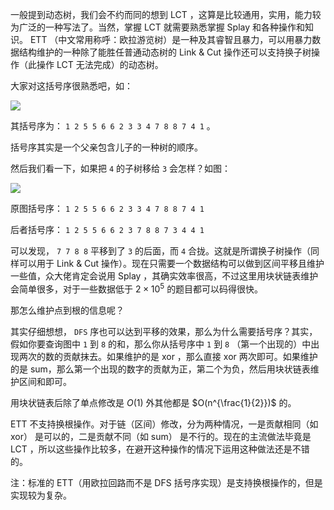 一般提到动态树，我们会不约而同的想到 LCT ，这算是比较通用，实用，能力较为广泛的一种写法了。当然，掌握 LCT 就需要熟悉掌握 Splay 和各种操作和知识。 ETT （中文常用称呼：欧拉游览树）是一种及其睿智且暴力，可以用暴力数据结构维护的一种除了能胜任普通动态树的 Link & Cut 操作还可以支持换子树操作（此操作 LCT 无法完成）的动态树。

大家对这括号序很熟悉吧，如：

![](./images/ett1.png)

其括号序为： `1 2 5 5 6 6 2 3 3 4 7 8 8 7 4 1` 。

括号序其实是一个父亲包含儿子的一种树的顺序。

然后我们看一下，如果把 `4` 的子树移给 `3` 会怎样？如图：

![](./images/ett2.png)

原图括号序： `1 2 5 5 6 6 2 3 3 4 7 8 8 7 4 1` 

后者括号序： `1 2 5 5 6 6 2 3 7 8 8 7 3 4 4 1` 

可以发现， `7 7 8 8` 平移到了 `3` 的后面，而 `4` 合拢。这就是所谓换子树操作（同样可以用于 Link & Cut 操作）。现在只需要一个数据结构可以做到区间平移且维护一些值，众大佬肯定会说用 Splay ，其确实效率很高，不过这里用块状链表维护会简单很多，对于一些数据低于 $2 \times 10^5$ 的题目都可以码得很快。

那怎么维护点到根的信息呢？

其实仔细想想， `DFS` 序也可以达到平移的效果，那么为什么需要括号序？其实，假如你要查询图中 `1` 到 `8` 的和，那么你从括号序中 `1` 到 `8` （第一个出现的）中出现两次的数的贡献抹去。如果维护的是 xor ，那么直接 xor 两次即可。如果维护的是 sum，那么第一个出现的数字的贡献为正，第二个为负，然后用块状链表维护区间和即可。

用块状链表后除了单点修改是 $O(1)$ 外其他都是 $O(n^{\frac{1}{2}})$ 的。

ETT 不支持换根操作。对于链（区间）修改，分为两种情况，一是贡献相同（如 xor） 是可以的，二是贡献不同（如 sum） 是不行的。现在的主流做法毕竟是 LCT ，所以这些操作比较多，在避开这种操作的情况下运用这种做法还是不错的。

注：标准的 ETT（用欧拉回路而不是 DFS 括号序实现）是支持换根操作的，但是实现较为复杂。
